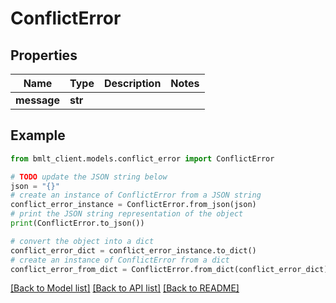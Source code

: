 # ConflictError


## Properties

Name | Type | Description | Notes
------------ | ------------- | ------------- | -------------
**message** | **str** |  | 

## Example

```python
from bmlt_client.models.conflict_error import ConflictError

# TODO update the JSON string below
json = "{}"
# create an instance of ConflictError from a JSON string
conflict_error_instance = ConflictError.from_json(json)
# print the JSON string representation of the object
print(ConflictError.to_json())

# convert the object into a dict
conflict_error_dict = conflict_error_instance.to_dict()
# create an instance of ConflictError from a dict
conflict_error_from_dict = ConflictError.from_dict(conflict_error_dict)
```
[[Back to Model list]](../README.md#documentation-for-models) [[Back to API list]](../README.md#documentation-for-api-endpoints) [[Back to README]](../README.md)


